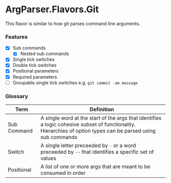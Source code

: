 # ArgParser.Flavors.Git
This flavor is similar to how git parses command line arguments.

### Features
- [x] Sub commands
  - [x] Nested sub commands
- [x] Single tick switches
- [x] Double tick switches
- [x] Positional parameters
- [x] Required parameters
- [ ] Groupable single tick switches e.g. `git commit -am message`

### Glossary
|Term               |Definition|
|-------------------|----------|
|Sub Command        |A single word at the start of the args that identifies a logic cohesive subset of functionality. Hierarchies of option types can be parsed using sub commands|
|Switch             |A single letter preceeded by `-` or a word preceeded by `--` that identifies a specific set of values|
|Positional         |A list of one or more args that are meant to be consumed in order|
